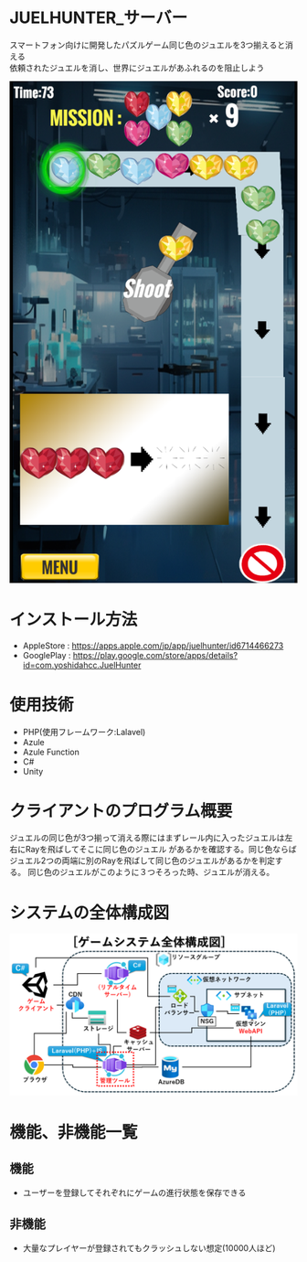 # JUELHUNTER_サーバー
スマートフォン向けに開発したパズルゲーム同じ色のジュエルを3つ揃えると消える  
依頼されたジュエルを消し、世界にジュエルがあふれるのを阻止しよう

![JUELHUNTER](https://github.com/Kinako-Amamitu/pazzle-admin-console/blob/master/img/git/Juel.png?raw=true)
  
# インストール方法
* AppleStore : https://apps.apple.com/jp/app/juelhunter/id6714466273
* GooglePlay : https://play.google.com/store/apps/details?id=com.yoshidahcc.JuelHunter

# 使用技術
* PHP(使用フレームワーク:Lalavel)
* Azule
* Azule Function
* C#
* Unity

# クライアントのプログラム概要
ジュエルの同じ色が3つ揃って消える際にはまずレール内に入ったジュエルは左右にRayを飛ばしてそこに同じ色のジュエル
があるかを確認する。同じ色ならばジュエル2つの両端に別のRayを飛ばして同じ色のジュエルがあるかを判定する。
同じ色のジュエルがこのように３つそろった時、ジュエルが消える。

# システムの全体構成図
![JUELHUNTER](https://github.com/Kinako-Amamitu/pazzle-admin-console/blob/master/img/git/ERz.PNG?raw=true)
# 機能、非機能一覧

## 機能
* ユーザーを登録してそれぞれにゲームの進行状態を保存できる
## 非機能
* 大量なプレイヤーが登録されてもクラッシュしない想定(10000人ほど)
